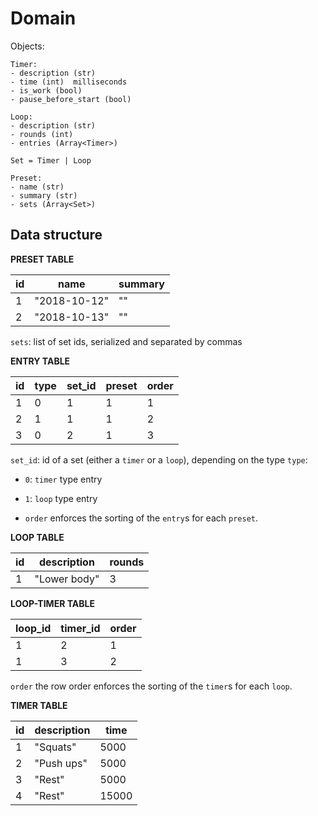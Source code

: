 # Domain

Objects:
```
Timer:
- description (str)
- time (int)  milliseconds
- is_work (bool)
- pause_before_start (bool)
```
```
Loop:
- description (str)
- rounds (int)
- entries (Array<Timer>)
```
```
Set = Timer | Loop
```
```
Preset:
- name (str)
- summary (str)
- sets (Array<Set>)
```

## Data structure

**PRESET TABLE**

| id  | name         | summary |
| --- | ------------ | ------- |
| 1   | "2018-10-12" | ""      |
| 2   | "2018-10-13" | ""      |

`sets`: list of set ids, serialized and separated by commas

**ENTRY TABLE**

| id  | type | set_id | preset | order |
| --- | ---- | ------------- | ------ | ----- |
| 1   | 0    | 1             | 1      | 1     |
| 2   | 1    | 1             | 1      | 2     |
| 3   | 0    | 2             | 1      | 3     |

`set_id`: id of  a set (either a `timer` or a `loop`), depending on the type
`type`:
- `0`: `timer` type entry
- `1`: `loop` type entry

- `order` enforces the sorting of the `entry`s for each `preset`.


**LOOP TABLE**

| id  | description  | rounds |
| --- | ------------ | ------ |
| 1   | "Lower body" | 3      |

**LOOP-TIMER TABLE**

| loop_id | timer_id | order |
| ------- | -------- | ----- |
| 1       | 2        | 1     |
| 1       | 3        | 2     |

`order` the row order enforces the sorting of the `timer`s for each `loop`.

**TIMER TABLE**

| id  | description | time  |
| --- | ----------- | ----- |
| 1   | "Squats"    | 5000  |
| 2   | "Push ups"  | 5000  |
| 3   | "Rest"      | 5000  |
| 4   | "Rest"      | 15000 |